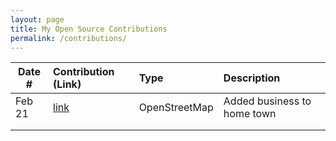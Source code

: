 ```yaml
---
layout: page
title: My Open Source Contributions
permalink: /contributions/
---
```


<!--
Type of the contribution should be "Wikipedia edit", "OpenStreet Map feature", "Documentation", "Course website", "Blog",
"Browser Add-on", etc.

The description should include a brief summary of what you did.

The link should bring us to a public page that shows your contribution. 

Replace the first row with your own contribution. 

-->





| Date #       | Contribution (Link)  | Type  | Description |
|---|:---|:---|:---|
| Feb 21  | [link](https://www.openstreetmap.org/changeset/147743053)    | OpenStreetMap    |   Added business to home town    |
|     |     |     |      |
|     |     |     |      |
